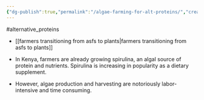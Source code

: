 ```yaml
---
{"dg-publish":true,"permalink":"/algae-farming-for-alt-proteins/","created":"2024-04-02T12:41:19.000+01:00","updated":"2025-09-28T23:42:20.224+01:00"}
---
```


#alternative_proteins 

- [[farmers transitioning from asfs to plants\|farmers transitioning from asfs to plants]]

- In Kenya, farmers are already growing spirulina, an algal source of protein and nutrients. Spirulina is increasing in popularity as a dietary supplement. 
- However, algae production and harvesting are notoriously labor-intensive and time consuming. 